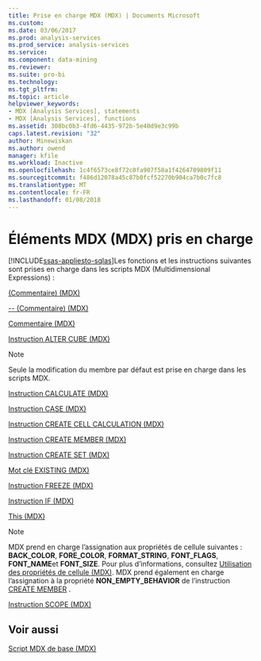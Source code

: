 ```yaml
---
title: Prise en charge MDX (MDX) | Documents Microsoft
ms.custom: 
ms.date: 03/06/2017
ms.prod: analysis-services
ms.prod_service: analysis-services
ms.service: 
ms.component: data-mining
ms.reviewer: 
ms.suite: pro-bi
ms.technology: 
ms.tgt_pltfrm: 
ms.topic: article
helpviewer_keywords:
- MDX [Analysis Services], statements
- MDX [Analysis Services], functions
ms.assetid: 308bc0b3-4fd6-4435-972b-5e40d9e3c99b
caps.latest.revision: "32"
author: Minewiskan
ms.author: owend
manager: kfile
ms.workload: Inactive
ms.openlocfilehash: 1c4f6573ce8f72c0fa907f58a1f4264709809f11
ms.sourcegitcommit: f486d12078a45c87b0fcf52270b904ca7b0c7fc8
ms.translationtype: MT
ms.contentlocale: fr-FR
ms.lasthandoff: 01/08/2018
---
```

# <a name="supported-mdx-mdx"></a>Éléments MDX (MDX) pris en charge
[!INCLUDE[ssas-appliesto-sqlas](../../../includes/ssas-appliesto-sqlas.md)]Les fonctions et les instructions suivantes sont prises en charge dans les scripts MDX (Multidimensional Expressions) :  
  
 [&#40;Commentaire&#41; &#40;MDX&#41;](../../../mdx/comment-mdx-double-slash.md)  
  
 [-- &#40;Commentaire&#41; &#40;MDX&#41;](../../../mdx/comment-mdx-operator-reference.md)  
  
 [Commentaire &#40;MDX&#41;](../../../mdx/comment-mdx.md)  
  
 [Instruction ALTER CUBE &#40;MDX&#41;](../../../mdx/mdx-data-definition-alter-cube.md)  
  
> [!NOTE]  
>  Seule la modification du membre par défaut est prise en charge dans les scripts MDX.  
  
 [Instruction CALCULATE &#40;MDX&#41;](../../../mdx/mdx-scripting-calculate.md)  
  
 [Instruction CASE &#40;MDX&#41;](../../../mdx/case-statement-mdx.md)  
  
 [Instruction CREATE CELL CALCULATION &#40;MDX&#41;](../../../mdx/mdx-data-definition-create-cell-calculation.md)  
  
 [Instruction CREATE MEMBER &#40;MDX&#41;](../../../mdx/mdx-data-definition-create-member.md)  
  
 [Instruction CREATE SET &#40;MDX&#41;](../../../mdx/mdx-data-definition-create-set.md)  
  
 [Mot clé EXISTING &#40;MDX&#41;](../../../analysis-services/multidimensional-models/mdx/mdx-query-existing-keyword.md)  
  
 [Instruction FREEZE &#40;MDX&#41;](../../../mdx/mdx-scripting-freeze.md)  
  
 [Instruction IF &#40;MDX&#41;](../../../mdx/mdx-scripting-if.md)  
  
 [This &#40;MDX&#41;](../../../mdx/this-mdx.md)  
  
> [!NOTE]  
>  MDX prend en charge l’assignation aux propriétés de cellule suivantes : **BACK_COLOR**, **FORE_COLOR**, **FORMAT_STRING**, **FONT_FLAGS**, **FONT_NAME**et **FONT_SIZE**. Pour plus d’informations, consultez [Utilisation des propriétés de cellule &#40;MDX&#41;](../../../analysis-services/multidimensional-models/mdx/mdx-cell-properties-using-cell-properties.md). MDX prend également en charge l’assignation à la propriété **NON_EMPTY_BEHAVIOR** de l’instruction [CREATE MEMBER](../../../mdx/mdx-data-definition-create-member.md) .  
  
 [Instruction SCOPE &#40;MDX&#41;](../../../mdx/mdx-scripting-scope.md)  
  
## <a name="see-also"></a>Voir aussi  
 [Script MDX de base &#40;MDX&#41;](../../../analysis-services/multidimensional-models/mdx/the-basic-mdx-script-mdx.md)  
  
  
